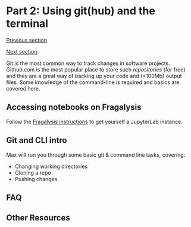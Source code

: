 
# Part 2: Using git(hub) and the terminal

[Previous section](A1_NOTEBOOKS.md)

[Next section](A3_FFF_TEMPLATE.md)

Git is the most common way to track changes in software projects. Github.com is the most popular place to store such *repositories* (for free) and they are a great way of backing up your code and (<100Mb) output files. Some knowledge of the command-line is required and basics are covered here.

## Accessing notebooks on Fragalysis

Follow the [Fragalysis instructions](https://fragalysis.readthedocs.io/en/latest/notebooks.html) to get yourself a JupyterLab instance.

## Git and CLI intro

Max will run you through some basic git & command line tasks, covering:

- Changing working directories
- Cloning a repo
- Pushing changes

## FAQ


## Other Resources
